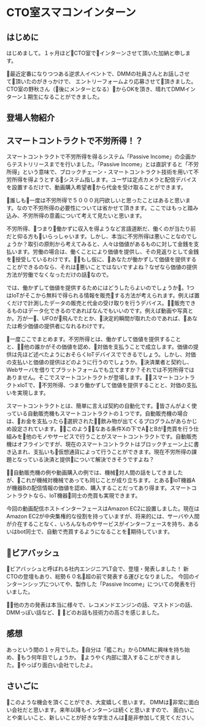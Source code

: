 # CTO室スマコンインターン

## はじめに
はじめまして。１ヶ月ほどCTO室でインターンさせて頂いた加納と申します。

最近定番になりつつある逆求人イベントで、DMMの社員さんとお話しさせて頂いたのがきっかけで、
エントリーフォームより応募させて頂きました。CTO室の野秋さん（後にメンターとなる）からOKを頂き、晴れてDMMインターン１期生になることができました。

## 登場人物紹介

## スマートコントラクトで不労所得！？

スマートコントラクトで不労所得を得るシステム「Passive Income」の企画からテストリリースまでを行いました。「Passive Income」とは直訳すると「不労所得」という意味で、ブロックチェーン・スマートコントラクト技術を用いて不労所得を得ようとするシステム指します。ユーザは定点カメラと配信デバイスを設置するだけで、動画購入希望者から代金を受け取ることができます。

誰しも一度は不労所得で５０００兆円欲しいと思ったことはあると思います。なので不労所得の必要性については省かせて頂きます。ここではもっと踏み込み、不労所得の意義について考えて見たいと思います。

不労所得、つまり働かずに収入を得ようなど言語道断だ、働くのが当たり前だと仰る方もいらっしゃいます。しかし、本当に不労所得は悪いことなのでしょうか？取引の原則から考えてみると、人々は価値があるものに対して金銭を支払います。労働の場合は、働くことにより価値を提供し、その見返りとして金銭を授受しているわけです。もし仮に、あなたが働かずして価値を提供することができるのなら、それは悪いことではないですよね？なぜなら価値の提供方法が労働でなくなっただけの話なので。

では、働かずして価値を提供するためにはどうしたらよいのでしょうか。1つはIoTがそこから無料で得られる情報を販売する方法が考えられます。例えば置くだけで計測したデータの販売と代金の受け取りを行うデバイス。販売できるものはデータ化できるのであればなんでもいいのです。例えば動画や写真とか。万が一、UFOが飛んでたとか、決定的瞬間が取れたのであれば、あなたは希少価値の提供者になれるわけです。

一度ここでまとめます。不労所得とは、働かずして価値を提供することと、他の誰かがその価値を認め、対価を支払うことで成立します。価値の提供は先ほど述べたようにおそらくIoTデバイスでできるでしょう。しかし、対価の支払いと価値の提供はどのように行うのでしょうか。決済業者と契約し、Webサーバを借りてプラットフォームでも立てますか？それでは不労所得ではありません。そこでスマートコントラクトが登場します。スマートコントラクトxIoTで、不労所得、つまり働かずして価値を提供することと、対価の支払いを実現します。

スマートコントラクトとは、簡単に言えば契約の自動化です。皆さんがよく使っている自動販売機もスマートコントラクトの１つです。自動販売機の場合は、お金を支払ったら選択された飲み物が出てくるプログラムがあらかじめ設定されています。このようなある条件Xの下でAとBが売買を行う仕組みを他のモノやサービスで行うことがスマートコントラクトです。自動販売機はオフラインですが、現在のスマートコントラクトはブロックチェーン上に書き込まれ、支払いも仮想通貨によって行うことができます。現在不労所得の課題となっている決済と提供について解決できそうですよね？

自動販売機の例や動画購入の例では、機械対人間の話をしてきましたが、これが機械対機械であっても同じことが成り立ちます。とあるIoT機器Aが機器Bの配信情報の価値を認め、購入することだってあり得ます。スマートコントラクトなら、IoT機器同士の売買も実現できます。

今回の動画配信ホストインターフェースはAmazon EC2に設置しました。現在はAmazon EC2が中央集権的な役割を持っていますが、将来的には、サーバや人間が介在することなく、いろんなものやサービスがインターフェースを持ち、あるいはbot同士で、自動で売買するようになることを期待しています。





## ビアバッシュ
ビアバッシュと呼ばれる社内エンジニアLT会で、登壇・発表しました！
新CTOの登壇もあり、総勢６０名超の前で発表する運びとなりました。
今回のインターンシップについてや、製作した「Passive Income」についての発表を行いました。

他の方の発表は本当に様々で、レコメンドエンジンの話、マストドンの話、DMMっぽい話など、
どのお話も技術力の高さを感じました。

## 感想
あっという間の１ヶ月でした。自分は「艦これ」からDMMに興味を持ち始め、もう何年目でしょうか。
ようやく内部に潜入することができました。やっぱり面白い会社でしたよ。

## さいごに
このような機会を頂くことができ、大変嬉しく思います。
DMMは非常に面白い会社だと思います。来年以降もインターンは続くと思いますので、
面白いことや楽しいこと、新しいことが好きな学生さんは是非参加して見てください。

